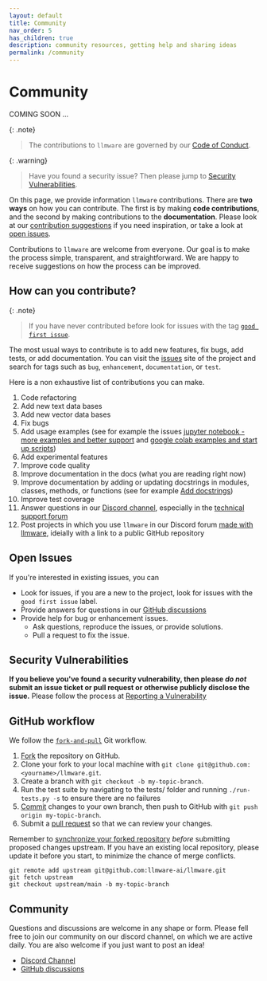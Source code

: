 ```yaml
---
layout: default
title: Community
nav_order: 5
has_children: true
description: community resources, getting help and sharing ideas
permalink: /community
---
```


# Community 

COMING SOON ...


{: .note}
> The contributions to `llmware` are governed by our [Code of Conduct](https://github.com/llmware-ai/llmware/blob/main/CODE_OF_CONDUCT.md).

{: .warning}
> Have you found a security issue? Then please jump to [Security Vulnerabilities](#security-vulnerabilities).

On this page, we provide information ``llmware`` contributions.
There are **two ways** on how you can contribute.
The first is by making **code contributions**, and the second by making contributions to the **documentation**.
Please look at our [contribution suggestions](#how-can-you-contribute) if you need inspiration, or take a look at [open issues](#open-issues).

Contributions to `llmware` are welcome from everyone.
Our goal is to make the process simple, transparent, and straightforward.
We are happy to receive suggestions on how the process can be improved.

## How can you contribute?

{: .note}
> If you have never contributed before look for issues with the tag [``good first issue``](https://github.com/llmware-ai/llmware/issues?q=is%3Aopen+is%3Aissue+label%3A%22good+first+issue%22).

The most usual ways to contribute is to add new features, fix bugs, add tests, or add documentation.
You can visit the [issues](https://github.com/llmware-ai/llmware/issues) site of the project and search for tags such as
``bug``, ``enhancement``, ``documentation``, or ``test``.


Here is a non exhaustive list of contributions you can make.

1. Code refactoring
2. Add new text data bases 
3. Add new vector data bases 
4. Fix bugs
5. Add usage examples (see for example the issues [jupyter notebook - more examples and better support](https://github.com/llmware-ai/llmware/issues/508) and [google colab examples and start up scripts](https://github.com/llmware-ai/llmware/issues/507))
6. Add experimental features
7. Improve code quality
8. Improve documentation in the docs (what you are reading right now)
9. Improve documentation by adding or updating docstrings in modules, classes, methods, or functions (see for example [Add docstrings](https://github.com/llmware-ai/llmware/issues/219))
10. Improve test coverage
11. Answer questions in our [Discord channel](https://discord.gg/MhZn5Nc39h), especially in the [technical support forum](https://discord.com/channels/1179245642770559067/1218498778915672194)
12. Post projects in which you use ``llmware`` in our Discord forum [made with llmware](https://discord.com/channels/1179245642770559067/1218567269471486012), ideially with a link to a public GitHub repository

## Open Issues
If you're interested in existing issues, you can

- Look for issues, if you are a new to the project, look for issues with the `good first issue` label.
- Provide answers for questions in our [GitHub discussions](https://github.com/llmware-ai/llmware/discussions)
- Provide help for bug or enhancement issues. 
  - Ask questions, reproduce the issues, or provide solutions.
  - Pull a request to fix the issue.

 

## Security Vulnerabilities
**If you believe you've found a security vulnerability, then please _do not_ submit an issue ticket or pull request or otherwise publicly disclose the issue.**
Please follow the process at [Reporting a Vulnerability](https://github.com/llmware-ai/llmware/blob/main/Security.md)



## GitHub workflow

We follow the [``fork-and-pull``](https://docs.github.com/en/pull-requests/collaborating-with-pull-requests/proposing-changes-to-your-work-with-pull-requests/creating-a-pull-request-from-a-fork) Git workflow.

1.  [Fork](https://docs.github.com/en/github/getting-started-with-github/fork-a-repo) the repository on GitHub.
2. Clone your fork to your local machine with `git clone git@github.com:<yourname>/llmware.git`.
3. Create a branch with `git checkout -b my-topic-branch`.
4. Run the test suite by navigating to the tests/ folder and running ```./run-tests.py -s``` to ensure there are no failures
5. [Commit](https://docs.github.com/en/github/collaborating-with-issues-and-pull-requests/committing-changes-to-a-pull-request-branch-created-from-a-fork) changes to your own branch, then push to GitHub with `git push origin my-topic-branch`.
6. Submit a [pull request](https://docs.github.com/en/github/collaborating-with-issues-and-pull-requests/about-pull-requests) so that we can review your changes.

Remember to [synchronize your forked repository](https://docs.github.com/en/github/getting-started-with-github/fork-a-repo#keep-your-fork-synced) _before_ submitting proposed changes upstream. If you have an existing local repository, please update it before you start, to minimize the chance of merge conflicts.

```shell
git remote add upstream git@github.com:llmware-ai/llmware.git
git fetch upstream
git checkout upstream/main -b my-topic-branch
```

## Community
Questions and discussions are welcome in any shape or form.
Please fell free to join our community on our discord channel, on which we are active daily.
You are also welcome if you just want to post an idea!

- [Discord Channel](https://discord.gg/MhZn5Nc39h)
- [GitHub discussions](https://github.com/llmware-ai/llmware/discussions)
